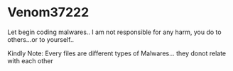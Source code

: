 # Venom37222
Let begin coding malwares..
I am not responsible for any harm, you do to others...or to yourself..

Kindly Note: Every files are different types of
Malwares... they donot relate with each other

